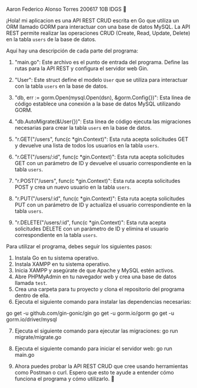 Aaron Federico Alonso Torres 200617 10B IDGS 🐸

¡Hola! mi aplicacion es una API REST CRUD escrita en Go que utiliza un ORM llamado GORM para interactuar con una base de datos MySQL. La API REST permite realizar las operaciones CRUD (Create, Read, Update, Delete) en la tabla `users` de la base de datos.

Aquí hay una descripción de cada parte del programa:

1. "main.go": Este archivo es el punto de entrada del programa. Define las rutas para la API REST y configura el servidor web Gin.

2. "User": Este struct define el modelo `User` que se utiliza para interactuar con la tabla `users` en la base de datos.

3. "db, err := gorm.Open(mysql.Open(dsn), &gorm.Config{})": Esta línea de código establece una conexión a la base de datos MySQL utilizando GORM.

4. "db.AutoMigrate(&User{})": Esta línea de código ejecuta las migraciones necesarias para crear la tabla `users` en la base de datos.

5. "r.GET("/users", func(c *gin.Context)": Esta ruta acepta solicitudes GET y devuelve una lista de todos los usuarios en la tabla `users`.

6. "r.GET("/users/:id", func(c *gin.Context)": Esta ruta acepta solicitudes GET con un parámetro de ID y devuelve el usuario correspondiente en la tabla `users`.

7. "r.POST("/users", func(c *gin.Context)": Esta ruta acepta solicitudes POST y crea un nuevo usuario en la tabla `users`.

8. "r.PUT("/users/:id", func(c *gin.Context)": Esta ruta acepta solicitudes PUT con un parámetro de ID y actualiza el usuario correspondiente en la tabla `users`.

9. "r.DELETE("/users/:id", func(c *gin.Context)": Esta ruta acepta solicitudes DELETE con un parámetro de ID y elimina el usuario correspondiente en la tabla `users`.

Para utilizar el programa, debes seguir los siguientes pasos:

1. Instala Go en tu sistema operativo.
2. Instala XAMPP en tu sistema operativo.
3. Inicia XAMPP y asegúrate de que Apache y MySQL estén activos.
4. Abre PHPMyAdmin en tu navegador web y crea una base de datos llamada `test`.
5. Crea una carpeta para tu proyecto y clona el repositorio del programa dentro de ella.
6. Ejecuta el siguiente comando para instalar las dependencias necesarias:

go get -u github.com/gin-gonic/gin
go get -u gorm.io/gorm
go get -u gorm.io/driver/mysql

7. Ejecuta el siguiente comando para ejecutar las migraciones:
go run migrate/migrate.go

8. Ejecuta el siguiente comando para iniciar el servidor web:
go run main.go

9. Ahora puedes probar la API REST CRUD que cree usando herramientas como Postman o curl.
Espero que esto te ayude a entender cómo funciona el programa y cómo utilizarlo. 🐸
